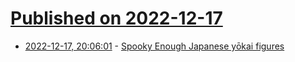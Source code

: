 # [Published on 2022-12-17](index.md)

* [2022-12-17, 20:06:01](https://news.ycombinator.com/item?id=34031673) - [Spooky Enough Japanese yōkai figures](https://www.berfrois.com/2022/12/robyn-ferrell-is-spooked-by-yokai/)
